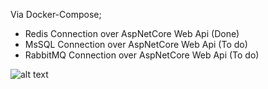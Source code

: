 
Via Docker-Compose;

- Redis Connection over AspNetCore Web Api (Done)
- MsSQL Connection over AspNetCore Web Api (To do)
- RabbitMQ Connection over AspNetCore Web Api (To do)

![alt text](https://github.com/suadev/docker-workshop-with-react-aspnetcore-redis-rabbitmq-mssql/blob/master/react_ui/public/docker_workshop.png)
